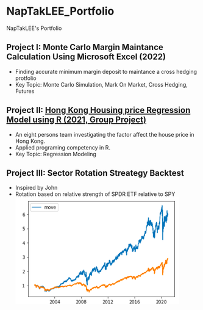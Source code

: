 # NapTakLEE_Portfolio
NapTakLEE's Portfolio

## Project I: Monte Carlo Margin Maintance Calculation Using Microsoft Excel (2022)
- Finding accurate minimum margin deposit to maintance a cross hedging protfolio
- Key Topic: Monte Carlo Simulation, Mark On Market, Cross Hedging, Futures

## Project II: [Hong Kong Housing price Regression Model using R (2021, Group Project)](./MA3518%20Group%20project%20.pdf)
- An eight persons team investigating the factor affect the house price in Hong Kong.
- Applied programing competency in R.
- Key Topic: Regression Modeling

## Project III: Sector Rotation Streategy Backtest
- Inspired by John
- Rotation based on relative strength of SPDR ETF relative to SPY
![](./images/Project1Image1.png)
